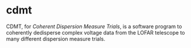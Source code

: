 # cdmt
CDMT, for *Coherent Dispersion Measure Trials*, is a software program to coherently dedisperse complex voltage data from the LOFAR telescope to many different dispersion measure trials.
